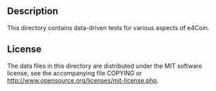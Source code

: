 Description
------------

This directory contains data-driven tests for various aspects of e4Coin.

License
--------

The data files in this directory are distributed under the MIT software
license, see the accompanying file COPYING or
http://www.opensource.org/licenses/mit-license.php.

